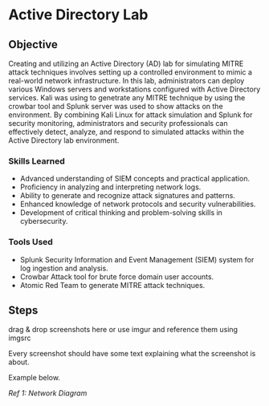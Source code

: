 # Active Directory Lab

## Objective
Creating and utilizing an Active Directory (AD) lab for simulating MITRE attack techniques involves setting up a controlled environment to mimic a real-world network infrastructure. In this lab, administrators can deploy various Windows servers and workstations configured with Active Directory services. Kali was using to genetrate any MITRE technique by using the crowbar tool and Splunk server was used to show attacks on the environment. By combining Kali Linux for attack simulation and Splunk for security monitoring, administrators and security professionals can effectively detect, analyze, and respond to simulated attacks within the Active Directory lab environment.

### Skills Learned

- Advanced understanding of SIEM concepts and practical application.
- Proficiency in analyzing and interpreting network logs.
- Ability to generate and recognize attack signatures and patterns.
- Enhanced knowledge of network protocols and security vulnerabilities.
- Development of critical thinking and problem-solving skills in cybersecurity.

### Tools Used

- Splunk Security Information and Event Management (SIEM) system for log ingestion and analysis.
- Crowbar Attack tool for brute force domain user accounts.
- Atomic Red Team to generate MITRE attack techniques. 

## Steps
drag & drop screenshots here or use imgur and reference them using imgsrc

Every screenshot should have some text explaining what the screenshot is about.

Example below.

*Ref 1: Network Diagram*
